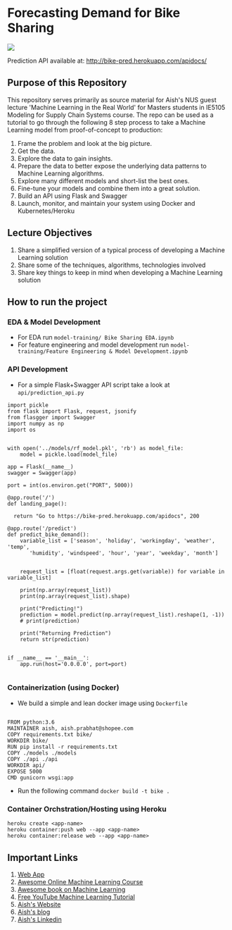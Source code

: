 # Forecasting Demand for Bike Sharing

![](https://cdn.dribbble.com/users/449626/screenshots/3679748/bike_sharing.gif)

Prediction API available at: http://bike-pred.herokuapp.com/apidocs/

## Purpose of this Repository

This repository serves primarily as source material for Aish's NUS guest lecture 'Machine Learning in the Real World' for Masters students in IE5105 Modeling for Supply Chain Systems course. The repo can be used as a tutorial to go through the following 8 step process to take a Machine Learning model from proof-of-concept to production:

1. Frame the problem and look at the big picture.
2. Get the data.
3. Explore the data to gain insights.
4. Prepare the data to better expose the underlying data patterns to Machine Learning
algorithms.
5. Explore many different models and short-list the best ones.
6. Fine-tune your models and combine them into a great solution.
7. Build an API using Flask and Swagger
8. Launch, monitor, and maintain your system using Docker and Kubernetes/Heroku


## Lecture Objectives

1. Share a simplified version of a typical process of developing a Machine Learning solution
2. Share some of the techniques, algorithms, technologies involved
3. Share key things to keep in mind when developing a Machine Learning solution


## How to run the project

### EDA & Model Development

- For EDA run `model-training/ Bike Sharing EDA.ipynb`
- For feature engineering and model development run `model-training/Feature Engineering & Model Development.ipynb`

### API Development
- For a simple Flask+Swagger API script take a look at `api/prediction_api.py`

```
import pickle
from flask import Flask, request, jsonify
from flasgger import Swagger
import numpy as np
import os 


with open('../models/rf_model.pkl', 'rb') as model_file:
    model = pickle.load(model_file)

app = Flask(__name__)
swagger = Swagger(app)

port = int(os.environ.get("PORT", 5000))

@app.route('/')
def landing_page():

  return "Go to https://bike-pred.herokuapp.com/apidocs", 200

@app.route('/predict')
def predict_bike_demand():
    variable_list = ['season', 'holiday', 'workingday', 'weather', 'temp',
       'humidity', 'windspeed', 'hour', 'year', 'weekday', 'month']
    

    request_list = [float(request.args.get(variable)) for variable in variable_list]

    print(np.array(request_list))
    print(np.array(request_list).shape)

    print("Predicting!")
    prediction = model.predict(np.array(request_list).reshape(1, -1))
    # print(prediction)

    print("Returning Prediction")
    return str(prediction)


if __name__ == '__main__':
    app.run(host='0.0.0.0', port=port)
    
```


### Containerization (using Docker)

- We build a simple and lean docker image using `Dockerfile`

```
  
FROM python:3.6
MAINTAINER aish, aish.prabhat@shopee.com
COPY requirements.txt bike/
WORKDIR bike/
RUN pip install -r requirements.txt
COPY ./models ./models
COPY ./api ./api
WORKDIR api/
EXPOSE 5000
CMD gunicorn wsgi:app

```
- Run the following command 
`docker build -t bike .`

### Container Orchstration/Hosting using Heroku

```
heroku create <app-name>
heroku container:push web --app <app-name>
heroku container:release web --app <app-name>
```

## Important Links
1. [Web App](http://bike-pred.herokuapp.com/apidocs/)
1. [Awesome Online Machine Learning Course](https://www.udemy.com/course/machinelearning/)
1. [Awesome book on Machine Learning](https://www.amazon.com/Hands-Machine-Learning-Scikit-Learn-TensorFlow/dp/1491962291)
1. [Free YouTube Machine Learning Tutorial](https://pythonprogramming.net/machine-learning-tutorial-python-introduction/)
1. [Aish's Website](https://www.aishwaryaprabhat.com/)
1. [Aish's blog](https://medium.com/@aishwaryaprabhat)
1. [Aish's Linkedin](https://www.linkedin.com/in/aishwaryaprabhat/)
